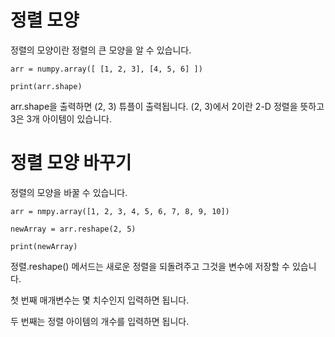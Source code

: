 # 정렬 모양
정렬의 모양이란 정렬의 큰 모양을 알 수 있습니다.

```
arr = numpy.array([ [1, 2, 3], [4, 5, 6] ])

print(arr.shape)
```

arr.shape을 출력하면 (2, 3) 튜플이 출력됩니다. (2, 3)에서 2이란 2-D 정렬을 뜻하고 3은 3개 아이템이 있습니다.

# 정렬 모양 바꾸기
정렬의 모양을 바꿀 수 있습니다.

```
arr = nmpy.array([1, 2, 3, 4, 5, 6, 7, 8, 9, 10])

newArray = arr.reshape(2, 5)

print(newArray)
```

정렬.reshape() 메서드는 새로운 정렬을 되돌려주고 그것을 변수에 저장할 수 있습니다.

첫 번째 매개변수는 몇 치수인지 입력하면 됩니다.

두 번째는 정렬 아이템의 개수를 입력하면 됩니다.
